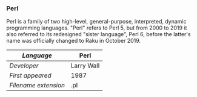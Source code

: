 ### Perl
Perl is a family of two high-level, general-purpose, interpreted, dynamic programming languages. "Perl" refers to Perl 5, but from 2000 to 2019 it also referred to its redesigned "sister language", Perl 6, before the latter's name was officially changed to Raku in October 2019.

|_Language_|Perl|
|-|-|
|_Developer_|Larry Wall|
|_First appeared_|1987|
|_Filename extension_|.pl|